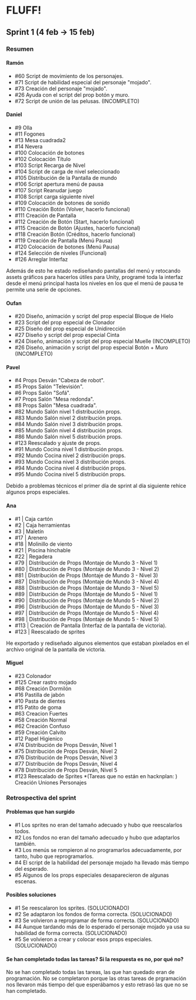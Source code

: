 ﻿# FLUFF!
## Sprint 1 (4 feb -> 15 feb)
### Resumen

#### Ramón
* #60 Script de movimiento de los personajes.
* #71 Script de habilidad especial del personaje "mojado".
* #73 Creación del personaje "mojado".
* #26 Ayuda con el script del prop botón y muro. 
* #72 Script de unión de las pelusas. (INCOMPLETO)

#### Daniel
* #9 Olla
* #11 Fogones
* #13 Mesa cuadrada2
* #14 Nevera
* #100 Colocación de botones
* #102 Colocación Título
* #103 Script Recarga de Nivel
* #104 Script de carga de nivel seleccionado
* #105 Distribución de la Pantalla de mundo
* #106 Script apertura menú de pausa
* #107 Script Reanudar juego
* #108 Script carga siguiente nivel
* #109 Colocación de botones de sonido
* #110 Creación Botón (Volver, hacerlo funcional)
* #111 Creación de Pantalla
* #112 Creación de Botón (Start, hacerlo funcional)
* #115 Creación de Botón (Ajustes, hacerlo funcional)
* #118 Creación Botón (Créditos, hacerlo funcional)
* #119 Creación de Pantalla (Menú Pausa)
* #120 Colocación de botones (Menú Pausa)
* #124 Selección de niveles (Funcional)
* #126 Arreglar Interfaz

Además de esto he estado rediseñando pantallas del menú y retocando assets gráficos para hacerlos útiles para Unity, programé toda la interfaz desde el menú principal hasta los niveles en los que el menú de pausa te permite una serie de opciones.

#### Oufan
* #20 Diseño, animación y script del prop especial Bloque de Hielo
* #23 Script del prop especial de Clonador 
* #25 Diseño del prop especial de Unidirección
* #27 Diseño y script del prop especial Cinta
* #24 Diseño, animación y script del prop especial Muelle (INCOMPLETO)
* #26 Diseño, animación y script del prop especial Botón + Muro (INCOMPLETO)

#### Pavel
* #4 Props Desván "Cabeza de robot".
* #5 Props Salón "Televisión".
* #6 Props Salón "Sofá".
* #7 Props Salón "Mesa redonda".
* #8 Props Salón "Mesa cuadrada".
* #82 Mundo Salón nivel 1 distribución props.
* #83 Mundo Salón nivel 2 distribución props.
* #84 Mundo Salón nivel 3 distribución props.
* #85 Mundo Salón nivel 4 distribución props.
* #86 Mundo Salón nivel 5 distribución props.
* #123 Reescalado y ajuste de props.
* #91 Mundo Cocina nivel 1 distribución props.
* #92 Mundo Cocina nivel 2 distribución props.
* #93 Mundo Cocina nivel 3 distribución props.
* #94 Mundo Cocina nivel 4 distribución props.
* #95 Mundo Cocina nivel 5 distribución props.

Debido a problemas técnicos el primer día de sprint al día siguiente rehice algunos props especiales.

#### Ana
* #1 | Caja cartón
* #2 | Caja herramientas
* #3 | Maletín 
* #17 | Arenero 
* #18 | Molinillo de viento 
* #21 | Piscina hinchable 
* #22 | Regadera 
* #79 | Distribución de Props (Montaje de Mundo 3 - Nivel 1)
* #80 | Distribución de Props (Montaje de Mundo 3 - Nivel 2)
* #81 | Distribución de Props (Montaje de Mundo 3 - Nivel 3)
* #87 | Distribución de Props (Montaje de Mundo 3 - Nivel 4)
* #88 | Distribución de Props (Montaje de Mundo 3 - Nivel 5)
* #89 | Distribución de Props (Montaje de Mundo 5 - Nivel 1)
* #90 | Distribución de Props (Montaje de Mundo 5 - Nivel 2)
* #96 | Distribución de Props (Montaje de Mundo 5 - Nivel 3)
* #97 | Distribución de Props (Montaje de Mundo 5 - Nivel 4)
* #98 | Distribución de Props (Montaje de Mundo 5 - Nivel 5)
* #113 | Creación de Pantalla (Interfaz de la pantalla de victoria). 
* #123 | Reescalado de sprites

He exportado y rediseñado algunos elementos que estaban pixelados en el archivo original de la pantalla de victoria.

#### Miguel

* #23 
Colonador
* #125 Crear rastro mojado
* #68 Creación Dormilón
* #16 Pastilla de jabón
* #10 Pasta de dientes
* #15 Patito de goma
* #63 Creacion Fuertes
* #58 Creación Normal
* #62 Creación Confuso
* #59 Creación Calvito
* #12 Papel Higienico
* #74 Distribución de Props Desván, Nivel 1
* #75 Distribución de Props Desván, Nivel 2
* #76 Distribución de Props Desván, Nivel 3
* #77 Distribución de Props Desván, Nivel 4
* #78 Distribución de Props Desván, Nivel 5
* #123 Reescalado de Sprites
*(Tareas que no están en hacknplan: ) Creación Uniones Personajes

### Retrospectiva del sprint
#### Problemas que han surgido
* #1 Los sprites no eran del tamaño adecuado y hubo que reescalarlos todos. 
* #2 Los fondos no eran del tamaño adecuado y hubo que adaptarlos también.
* #3 Los menús se rompieron al no programarlos adecuadamente, por tanto, hubo que reprogramarlos.
* #4 El script de la habilidad del personaje mojado ha llevado más tiempo del esperado.
* #5 Algunos de los props especiales desaparecieron de algunas escenas.
#### Posibles soluciones 
* #1 Se reescalaron los sprites. (SOLUCIONADO)
* #2 Se adaptaron los fondos de forma correcta. (SOLUCIONADO) 
* #3 Se volvieron a reprogramar de forma correcta. (SOLUCIONADO)
* #4 Aunque tardando más de lo esperado el personaje mojado ya usa su habilidad de forma correcta. (SOLUCIONADO)
* #5 Se volvieron a crear y colocar esos props especiales. (SOLUCIONADO)

#### Se han completado todas las tareas? Si la respuesta es no, por qué no?
No se han completado todas las tareas, las que han quedado eran de programación. No se completaron porque las otras tareas de prgramación nos llevaron más tiempo del que esperábamos y esto retrasó las que no se han completado.
